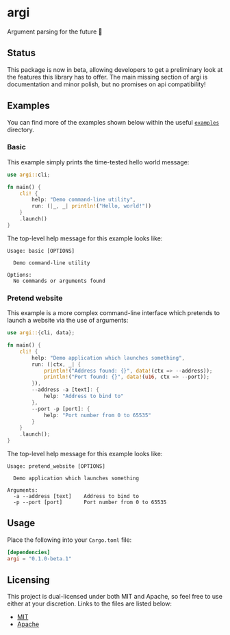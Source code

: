 # argi

Argument parsing for the future 🚀

## Status

This package is now in beta, allowing developers to get a preliminary look at the features this library has to offer. The main missing section of argi is documentation and minor polish, but no promises on api compatibility!

## Examples 

You can find more of the examples shown below within the useful [`examples`](examples/) directory.

### Basic

This example simply prints the time-tested hello world message:

```rust
use argi::cli;

fn main() {
    cli! {
        help: "Demo command-line utility",
        run: (|_, _| println!("Hello, world!"))
    }
    .launch()
}
```

The top-level help message for this example looks like:

```none
Usage: basic [OPTIONS]

  Demo command-line utility

Options:
  No commands or arguments found
```

### Pretend website

This example is a more complex command-line interface which pretends to launch a website via the use of arguments:

```rust
use argi::{cli, data};

fn main() {
    cli! {
        help: "Demo application which launches something",
        run: (|ctx, _| {
            println!("Address found: {}", data!(ctx => --address));
            println!("Port found: {}", data!(u16, ctx => --port));
        }),
        --address -a [text]: {
            help: "Address to bind to"
        },
        --port -p [port]: {
            help: "Port number from 0 to 65535"
        }
    }
    .launch();
}
```

The top-level help message for this example looks like:

```none
Usage: pretend_website [OPTIONS]

  Demo application which launches something

Arguments:
  -a --address [text]    Address to bind to
  -p --port [port]       Port number from 0 to 65535
```

## Usage

Place the following into your `Cargo.toml` file:

```toml
[dependencies]
argi = "0.1.0-beta.1"
```

## Licensing

This project is dual-licensed under both MIT and Apache, so feel free to use either at your discretion. Links to the files are listed below:

- [MIT](LICENSE-MIT)
- [Apache](LICENSE-APACHE)
